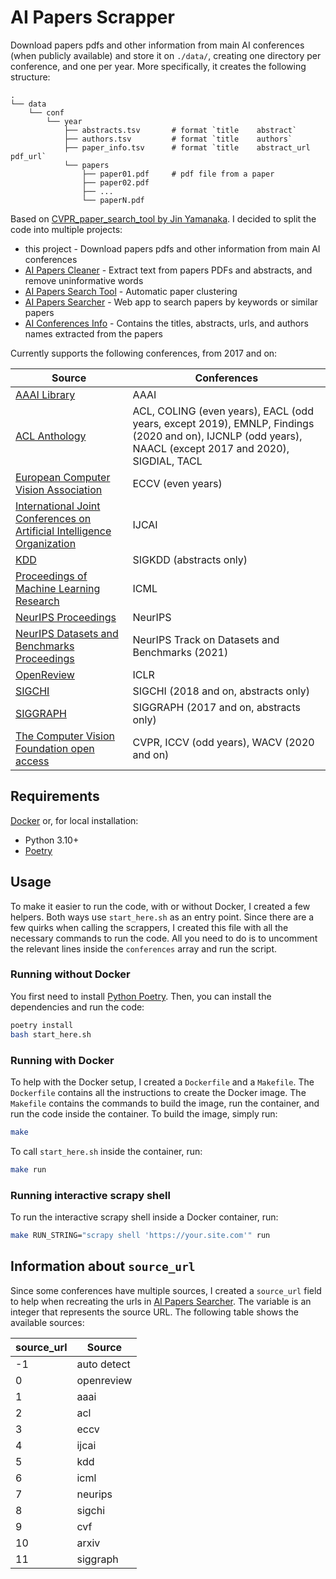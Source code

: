 # AI Papers Scrapper

Download papers pdfs and other information from main AI conferences (when publicly available) and store it on `./data/`, creating one directory per conference, and one per year. More specifically, it creates the following structure:

    .
    └── data
        └── conf
            └── year
                ├── abstracts.tsv       # format `title    abstract`
                ├── authors.tsv         # format `title    authors`
                ├── paper_info.tsv      # format `title    abstract_url    pdf_url`
                └── papers
                    ├── paper01.pdf     # pdf file from a paper
                    ├── paper02.pdf
                    ├── ...
                    └── paperN.pdf

Based on [CVPR_paper_search_tool by Jin Yamanaka](https://github.com/jiny2001/CVPR_paper_search_tool). I decided to split the code into multiple projects:

- this project - Download papers pdfs and other information from main AI conferences
- [AI Papers Cleaner](https://github.com/george-gca/ai_papers_cleaner) - Extract text from papers PDFs and abstracts, and remove uninformative words
- [AI Papers Search Tool](https://github.com/george-gca/ai_papers_search_tool) - Automatic paper clustering
- [AI Papers Searcher](https://github.com/george-gca/ai_papers_searcher) - Web app to search papers by keywords or similar papers
- [AI Conferences Info](https://github.com/george-gca/ai_conferences_info) - Contains the titles, abstracts, urls, and authors names extracted from the papers

Currently supports the following conferences, from 2017 and on:

| Source | Conferences |
| --- | --- |
| [AAAI Library](https://www.aaai.org/Library/AAAI/aaai-library.php) | AAAI |
| [ACL Anthology](https://aclanthology.org/) | ACL, COLING (even years), EACL (odd years, except 2019), EMNLP, Findings (2020 and on), IJCNLP (odd years), NAACL (except 2017 and 2020), SIGDIAL, TACL |
| [European Computer Vision Association](https://www.ecva.net/papers.php) | ECCV (even years) |
| [International Joint Conferences on Artificial Intelligence Organization](https://www.ijcai.org/) | IJCAI |
| [KDD](https://kdd.org/) | SIGKDD (abstracts only) |
| [Proceedings of Machine Learning Research](https://proceedings.mlr.press/) | ICML |
| [NeurIPS Proceedings](https://proceedings.neurips.cc/) | NeurIPS |
| [NeurIPS Datasets and Benchmarks Proceedings](https://datasets-benchmarks-proceedings.neurips.cc/) | NeurIPS Track on Datasets and Benchmarks (2021) |
| [OpenReview](https://openreview-py.readthedocs.io/en/latest/) | ICLR |
| [SIGCHI](https://sigchi.org/) | SIGCHI (2018 and on, abstracts only) |
| [SIGGRAPH](https://www.siggraph.org/siggraph-events/conferences/) | SIGGRAPH (2017 and on, abstracts only) |
| [The Computer Vision Foundation open access](https://openaccess.thecvf.com/) | CVPR, ICCV (odd years), WACV (2020 and on) |

## Requirements

[Docker](https://www.docker.com/) or, for local installation:

- Python 3.10+
- [Poetry](https://python-poetry.org/docs/)

## Usage

To make it easier to run the code, with or without Docker, I created a few helpers. Both ways use `start_here.sh` as an entry point. Since there are a few quirks when calling the scrappers, I created this file with all the necessary commands to run the code. All you need to do is to uncomment the relevant lines inside the `conferences` array and run the script.

### Running without Docker

You first need to install [Python Poetry](https://python-poetry.org/docs/). Then, you can install the dependencies and run the code:

```bash
poetry install
bash start_here.sh
```

### Running with Docker

To help with the Docker setup, I created a `Dockerfile` and a `Makefile`. The `Dockerfile` contains all the instructions to create the Docker image. The `Makefile` contains the commands to build the image, run the container, and run the code inside the container. To build the image, simply run:

```bash
make
```

To call `start_here.sh` inside the container, run:

```bash
make run
```

### Running interactive scrapy shell

To run the interactive scrapy shell inside a Docker container, run:

```bash
make RUN_STRING="scrapy shell 'https://your.site.com'" run
```

## Information about `source_url`

Since some conferences have multiple sources, I created a `source_url` field to help when recreating the urls in [AI Papers Searcher](https://github.com/george-gca/ai_papers_searcher). The variable is an integer that represents the source URL. The following table shows the available sources:

| source_url | Source      |
| ---------- | ----------- |
| -1         | auto detect |
| 0          | openreview  |
| 1          | aaai        |
| 2          | acl         |
| 3          | eccv        |
| 4          | ijcai       |
| 5          | kdd         |
| 6          | icml        |
| 7          | neurips     |
| 8          | sigchi      |
| 9          | cvf         |
| 10         | arxiv       |
| 11         | siggraph    |
